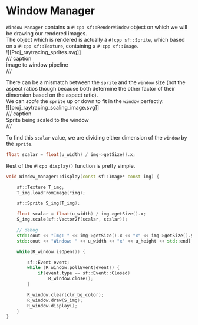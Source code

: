 # Window Manager

`Window Manager` contains a `#!cpp sf::RenderWindow` object on which we will be drawing our rendered images.  
The object which is rendered is actually a `#!cpp sf::Sprite`, which based on a `#!cpp sf::Texture`, containing a `#!cpp sf::Image`.  
![[Proj_raytracing_sprites.svg]]  
/// caption  
image to window pipeline  
///

There can be a mismatch between the `sprite` and the `window` size (not the aspect ratios though because both determine the other factor of their dimension based on the aspect ratio).  
We can _scale_ the `sprite` up or down to fit in the `window` perfectly.  
![[proj_raytracing_scaling_image.svg]]  
/// caption  
Sprite being scaled to the window  
///

To find this `scalar` value, we are dividing either dimension of the `window` by the `sprite`.

```cpp
float scalar = float(u_width) / img->getSize().x;
```

Rest of the `#!cpp display()` function is pretty simple.

```cpp
void Window_manager::display(const sf::Image* const img) {

    sf::Texture T_img;
    T_img.loadFromImage(*img);

    sf::Sprite S_img(T_img);

    float scalar = float(u_width) / img->getSize().x;
    S_img.scale(sf::Vector2f(scalar, scalar));

    // debug
    std::cout << "Img: " << img->getSize().x << "x" << img->getSize().y << std::endl;
    std::cout << "Window: " << u_width << "x" << u_height << std::endl;

    while(R_window.isOpen()) {

        sf::Event event;
        while (R_window.pollEvent(event)) {
            if(event.type == sf::Event::Closed)
                R_window.close();
        }

        R_window.clear(clr_bg_color);
        R_window.draw(S_img);
        R_window.display();
    }
}
```